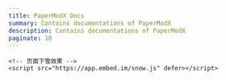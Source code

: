 ```yaml
---
title: PaperModX Docs
summary: Contains documentations of PaperModX
description: Contains documentations of PaperModX
paginate: 10
---
```

    <!-- 页面下雪效果 -->
	<script src="https://app.embed.im/snow.js" defer></script>